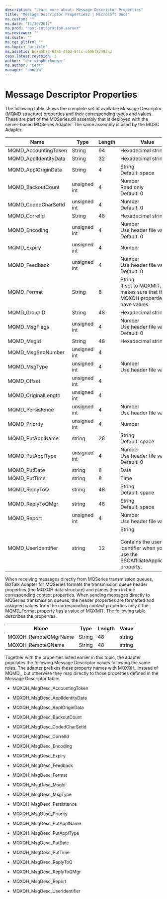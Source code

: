 ```yaml
---
description: "Learn more about: Message Descriptor Properties"
title: "Message Descriptor Properties2 | Microsoft Docs"
ms.custom: ""
ms.date: "11/30/2017"
ms.prod: "host-integration-server"
ms.reviewer: ""
ms.suite: ""
ms.tgt_pltfrm: ""
ms.topic: "article"
ms.assetid: bc785b73-64a5-470d-971c-c60bf82492a3
caps.latest.revision: 3
author: "christopherhouser"
ms.author: "test"
manager: "anneta"
---
```

# Message Descriptor Properties
The following table shows the complete set of available Message Descriptor (MQMD structure) properties and their corresponding types and values. These are part of the MQSeries.dll assembly that is deployed with the server-based MQSeries Adapter. The same assembly is used by the MQSC Adapter.  
  
|Name|Type|Length|Value|  
|----------|----------|------------|-----------|  
|MQMD_AccountingToken|String|64|Hexadecimal string|  
|MQMD_ApplIdentityData|String|32|Hexadecimal string|  
|MQMD_ApplOriginData|String|4|String<br />Default: space|  
|MQMD_BackoutCount|unsigned int|4|Number<br />Read only<br />Default: 0|  
|MQMD_CodedCharSetId|unsigned int|4|Number<br />Default: 0|  
|MQMD_CorrelId|String|48|Hexadecimal string|  
|MQMD_Encoding|unsigned int|4|Number<br />Use header file value. Default: 0|  
|MQMD_Expiry|unsigned int|4|Number|  
|MQMD_Feedback|unsigned int|4|Number<br />Use header file value. Default: 0|  
|MQMD_Format|String|8|String<br />If set to MQXMIT, makes sure that the MQXQH properties have values.|  
|MQMD_GroupID|String|48|Hexadecimal string|  
|MQMD_MsgFlags|unsigned int|4|Number<br />Use header file value. Default: 0|  
|MQMD_MsgId|String|48|Hexadecimal string|  
|MQMD_MsgSeqNumber|unsigned int|4||  
|MQMD_MsgType|unsigned int|4|Number<br />Use header file value.|  
|MQMD_Offset|unsigned int|4||  
|MQMD_OriginalLength|unsigned int|4||  
|MQMD_Persistence|unsigned int|4|Number<br />Use header file value.|  
|MQMD_Priority|unsigned int|4|Number|  
|MQMD_PutApplName|string|28|String<br />Default: space|  
|MQMD_PutApplType|unsigned int|4|Number<br />Use header file value. Default: 0|  
|MQMD_PutDate|string|8|Date|  
|MQMD_PutTime|string|8|Time|  
|MQMD_ReplyToQ|string|48|String<br />Default: space|  
|MQMD_ReplyToQMgr|string|48|String<br />Default: space|  
|MQMD_Report|unsigned int|4|Number<br />Use header file value.|  
|MQMD_UserIdentifier|string|12|String<br /><br /> Contains the user identifier when you use the SSOAffiliateApplication property.|  
  
 When receiving messages directly from MQSeries transmission queues, BizTalk Adapter for MQSeries formats the transmission queue header properties (the MQXQH data structure) and places them in their corresponding context properties. When sending messages directly to MQSeries transmission queues, the header properties are formatted and assigned values from the corresponding context properties only if the MQMD_Format property has a value of MQXMIT. The following table describes the properties.  
  
|Name|Type|Length|Value|  
|----------|----------|------------|-----------|  
|MQXQH_RemoteQMgrName|String|48|string|  
|MQXQH_RemoteQName|String|48|string|  
  
 Together with the properties listed earlier in this topic, the adapter populates the following Message Descriptor values following the same rules. The adapter prefixes these property names with MQXQH_ instead of MQMD_, but otherwise they map directly to those properties defined in the Message Descriptor table:  
  
-   MQXQH_MsgDesc_AccountingToken  
  
-   MQXQH_MsgDesc_ApplIdentityData  
  
-   MQXQH_MsgDesc_ApplOriginData  
  
-   MQXQH_MsgDesc_BackoutCount  
  
-   MQXQH_MsgDesc_CodedCharSetId  
  
-   MQXQH_MsgDesc_CorrelId  
  
-   MQXQH_MsgDesc_Encoding  
  
-   MQXQH_MsgDesc_Expiry  
  
-   MQXQH_MsgDesc_Feedback  
  
-   MQXQH_MsgDesc_Format  
  
-   MQXQH_MsgDesc_MsgId  
  
-   MQXQH_MsgDesc_MsgType  
  
-   MQXQH_MsgDesc_Persistence  
  
-   MQXQH_MsgDesc_Priority  
  
-   MQXQH_MsgDesc_PutApplName  
  
-   MQXQH_MsgDesc_PutApplType  
  
-   MQXQH_MsgDesc_PutDate  
  
-   MQXQH_MsgDesc_PutTime  
  
-   MQXQH_MsgDesc_ReplyToQ  
  
-   MQXQH_MsgDesc_ReplyToQMgr  
  
-   MQXQH_MsgDesc_Report  
  
-   MQXQH_MsgDesc_UserIdentifier
